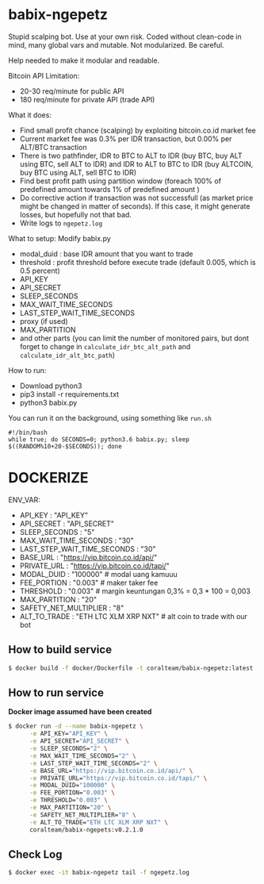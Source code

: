 # babix-ngepetz

Stupid scalping bot. Use at your own risk.
Coded without clean-code in mind, many global vars and mutable. Not modularized. Be careful.

Help needed to make it modular and readable.

Bitcoin API Limitation:
- 20-30 req/minute for public API
- 180 req/minute for private API (trade API)

What it does:
- Find small profit chance (scalping) by exploiting bitcoin.co.id market fee
- Current market fee was 0.3% per IDR transaction, but 0.00% per ALT/BTC transaction
- There is two pathfinder, IDR to BTC to ALT to IDR (buy BTC, buy ALT using BTC, sell ALT to IDR) and IDR to ALT to BTC to IDR (buy ALTCOIN, buy BTC using ALT, sell BTC to IDR)
- Find best profit path using partition window (foreach 100% of predefined amount towards 1% of predefined amount )
- Do corrective action if transaction was not successfull (as market price might be changed in matter of seconds). If this case, it might generate losses, but hopefully not that bad.
- Write logs to `ngepetz.log`


What to setup:
Modify babix.py
- modal_duid : base IDR amount that you want to trade
- threshold : profit threshold before execute trade (default 0.005, which is 0.5 percent)
- API_KEY
- API_SECRET
- SLEEP_SECONDS
- MAX_WAIT_TIME_SECONDS
- LAST_STEP_WAIT_TIME_SECONDS
- proxy (if used)
- MAX_PARTITION
- and other parts (you can limit the number of monitored pairs, but dont forget to change in `calculate_idr_btc_alt_path` and `calculate_idr_alt_btc_path`)

How to run:
- Download python3
- pip3 install -r requirements.txt
- python3 babix.py

You can run it on the background, using something like `run.sh`
```
#!/bin/bash
while true; do SECONDS=0; python3.6 babix.py; sleep $((RANDOM%10+20-$SECONDS)); done
```


# DOCKERIZE

ENV_VAR:
- API_KEY : "API_KEY"
- API_SECRET : "API_SECRET"
- SLEEP_SECONDS : "5"
- MAX_WAIT_TIME_SECONDS : "30"
- LAST_STEP_WAIT_TIME_SECONDS : "30"
- BASE_URL : "https://vip.bitcoin.co.id/api/"
- PRIVATE_URL : "https://vip.bitcoin.co.id/tapi/"
- MODAL_DUID : "100000" # modal uang kamuuu
- FEE_PORTION : "0.003" # maker taker fee
- THRESHOLD : "0.003" # margin keuntungan 0,3% = 0,3 * 100 = 0,003
- MAX_PARTITION : "20"
- SAFETY_NET_MULTIPLIER : "8"
- ALT_TO_TRADE : "ETH LTC XLM XRP NXT" # alt coin to trade with our bot

## **How to build service**
```bash
$ docker build -f docker/Dockerfile -t coralteam/babix-ngepetz:latest .
```

## **How to run service**
**Docker image assumed have been created**
```bash
$ docker run -d --name babix-ngepetz \
      -e API_KEY="API_KEY" \
      -e API_SECRET="API_SECRET" \
      -e SLEEP_SECONDS="2" \
      -e MAX_WAIT_TIME_SECONDS="2" \
      -e LAST_STEP_WAIT_TIME_SECONDS="2" \
      -e BASE_URL="https://vip.bitcoin.co.id/api/" \
      -e PRIVATE_URL="https://vip.bitcoin.co.id/tapi/" \
      -e MODAL_DUID="100000" \
      -e FEE_PORTION="0.003" \
      -e THRESHOLD="0.003" \
      -e MAX_PARTITION="20" \
      -e SAFETY_NET_MULTIPLIER="8" \
      -e ALT_TO_TRADE="ETH LTC XLM XRP NXT" \
      coralteam/babix-ngepets:v0.2.1.0
```

## Check Log
```bash
$ docker exec -it babix-ngepetz tail -f ngepetz.log
```
